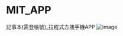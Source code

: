 # MIT_APP
記事本(需登帳號)_拉程式方塊手機APP
![image](https://user-images.githubusercontent.com/38918101/161997478-57eb3317-bb6a-420d-a11f-908551227c48.png)
